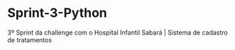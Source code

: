 # Sprint-3-Python
3º Sprint da challenge com o Hospital Infantil Sabará | Sistema de cadastro de tratamentos
